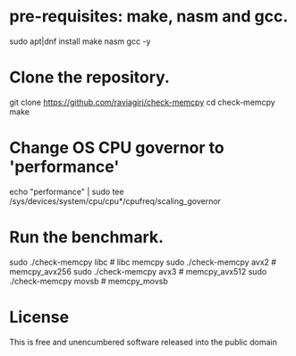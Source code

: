 # pre-requisites: make, nasm and gcc.
sudo apt|dnf install make nasm gcc -y

# Clone the repository.
git clone https://github.com/raviagiri/check-memcpy
cd check-memcpy
make

# Change OS CPU governor to 'performance'
echo "performance" | sudo tee /sys/devices/system/cpu/cpu*/cpufreq/scaling_governor

# Run the benchmark.
sudo  ./check-memcpy libc # libc memcpy
sudo  ./check-memcpy avx2 # memcpy_avx256
sudo  ./check-memcpy avx3 # memcpy_avx512
sudo  ./check-memcpy movsb # memcpy_movsb

# License
This is free and unencumbered software released into the public domain
